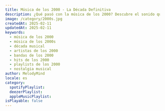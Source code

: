 ```yaml
---
title: Música de los 2000 - La Década Definitiva
description: ¿Qué pasó con la música de los 2000? Descubre el sonido que definió una generación. Explora nuestros artículos, playlists y más sobre la música de los 2000 y los 2000s. ¡Entera o re-descubre la década que cambió la música para siempre!
image: /category/2000s.jpg
createdAt: 2025-02-11
updatedAt: 2025-02-11
keywords:
  - música de los 2000
  - música de los 2000s
  - década musical
  - artistas de los 2000
  - bandas de los 2000
  - hits de los 2000
  - playlists de los 2000
  - nostalgia musical
author: MelodyMind
locale: es
category:
  spotifyPlaylist: 
  deezerPlaylist: 
  appleMusicPlaylist: 
isPlayable: false
---
```


